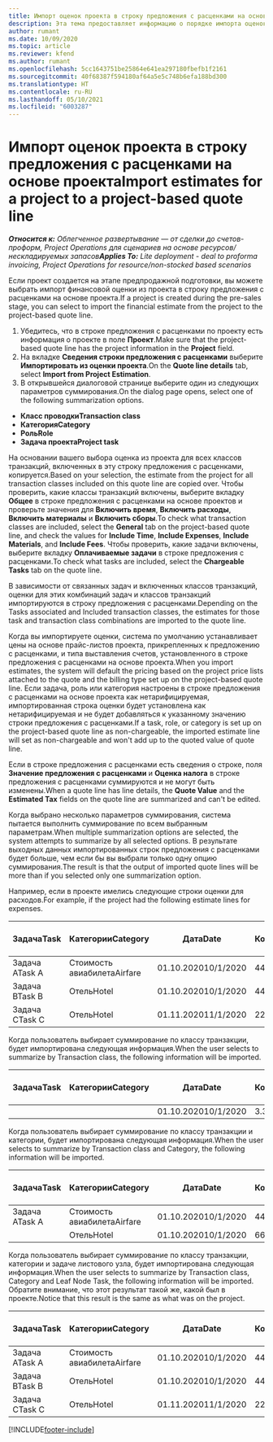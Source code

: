 ```yaml
---
title: Импорт оценок проекта в строку предложения с расценками на основе проекта — облегченное развертывание
description: Эта тема предоставляет информацию о порядке импорта оценок из проекта в строку предложения с расценками.
author: rumant
ms.date: 10/09/2020
ms.topic: article
ms.reviewer: kfend
ms.author: rumant
ms.openlocfilehash: 5cc1643751be25864e641ea297180fbefb1f2161
ms.sourcegitcommit: 40f68387f594180af64a5e5c748b6efa188bd300
ms.translationtype: HT
ms.contentlocale: ru-RU
ms.lasthandoff: 05/10/2021
ms.locfileid: "6003287"
---
```

# <a name="import-estimates-for-a-project-to-a-project-based-quote-line"></a><span data-ttu-id="459f9-103">Импорт оценок проекта в строку предложения с расценками на основе проекта</span><span class="sxs-lookup"><span data-stu-id="459f9-103">Import estimates for a project to a project-based quote line</span></span> 

<span data-ttu-id="459f9-104">_**Относится к:** Облегченное развертывание — от сделки до счетов-проформ, Project Operations для сценариев на основе ресурсов/нескладируемых запасов_</span><span class="sxs-lookup"><span data-stu-id="459f9-104">_**Applies To:** Lite deployment - deal to proforma invoicing, Project Operations for resource/non-stocked based scenarios_</span></span>

<span data-ttu-id="459f9-105">Если проект создается на этапе предпродажной подготовки, вы можете выбрать импорт финансовой оценки из проекта в строку предложения с расценками на основе проекта.</span><span class="sxs-lookup"><span data-stu-id="459f9-105">If a project is created during the pre-sales stage, you can select to import the financial estimate from the project to the project-based quote line.</span></span>

1. <span data-ttu-id="459f9-106">Убедитесь, что в строке предложения с расценками по проекту есть информация о проекте в поле **Проект**.</span><span class="sxs-lookup"><span data-stu-id="459f9-106">Make sure that the project-based quote line has the project information in the **Project** field.</span></span>
2. <span data-ttu-id="459f9-107">На вкладке **Сведения строки предложения с расценками** выберите **Импортировать из оценки проекта**.</span><span class="sxs-lookup"><span data-stu-id="459f9-107">On the **Quote line details** tab, select **Import from Project Estimation**.</span></span>
3. <span data-ttu-id="459f9-108">В открывшейся диалоговой странице выберите один из следующих параметров суммирования.</span><span class="sxs-lookup"><span data-stu-id="459f9-108">On the dialog page opens, select one of the following summarization options.</span></span>

  - <span data-ttu-id="459f9-109">**Класс проводки**</span><span class="sxs-lookup"><span data-stu-id="459f9-109">**Transaction class**</span></span>
  - <span data-ttu-id="459f9-110">**Категория**</span><span class="sxs-lookup"><span data-stu-id="459f9-110">**Category**</span></span>
  - <span data-ttu-id="459f9-111">**Роль**</span><span class="sxs-lookup"><span data-stu-id="459f9-111">**Role**</span></span> 
  - <span data-ttu-id="459f9-112">**Задача проекта**</span><span class="sxs-lookup"><span data-stu-id="459f9-112">**Project task**</span></span>

<span data-ttu-id="459f9-113">На основании вашего выбора оценка из проекта для всех классов транзакций, включенных в эту строку предложения с расценками, копируется.</span><span class="sxs-lookup"><span data-stu-id="459f9-113">Based on your selection, the estimate from the project for all transaction classes included on this quote line are copied over.</span></span> <span data-ttu-id="459f9-114">Чтобы проверить, какие классы транзакций включены, выберите вкладку **Общее** в строке предложения с расценками на основе проектов и проверьте значения для **Включить время**, **Включить расходы**, **Включить материалы** и **Включить сборы**.</span><span class="sxs-lookup"><span data-stu-id="459f9-114">To check what transaction classes are included, select the **General** tab on the project-based quote line, and check the values for **Include Time**, **Include Expenses**, **Include Materials**, and **Include Fees**.</span></span>  <span data-ttu-id="459f9-115">Чтобы проверить, какие задачи включены, выберите вкладку **Оплачиваемые задачи** в строке предложения с расценками.</span><span class="sxs-lookup"><span data-stu-id="459f9-115">To check what tasks are included, select the **Chargeable Tasks** tab on the quote line.</span></span>

<span data-ttu-id="459f9-116">В зависимости от связанных задач и включенных классов транзакций, оценки для этих комбинаций задач и классов транзакций импортируются в строку предложения с расценками.</span><span class="sxs-lookup"><span data-stu-id="459f9-116">Depending on the Tasks associated and Included transaction classes, the estimates for those task and transaction class combinations are imported to the quote line.</span></span>

<span data-ttu-id="459f9-117">Когда вы импортируете оценки, система по умолчанию устанавливает цены на основе прайс-листов проекта, прикрепленных к предложению с расценками, и типа выставления счетов, установленного в строке предложения с расценками на основе проекта.</span><span class="sxs-lookup"><span data-stu-id="459f9-117">When you import estimates, the system will default the pricing based on the project price lists attached to the quote and the billing type set up on the project-based quote line.</span></span> <span data-ttu-id="459f9-118">Если задача, роль или категория настроены в строке предложения с расценками на основе проекта как нетарифицируемая, импортированная строка оценки будет установлена как нетарифицируемая и не будет добавляться к указанному значению строки предложения с расценками.</span><span class="sxs-lookup"><span data-stu-id="459f9-118">If a task, role, or category is set up on the project-based quote line as non-chargeable, the imported estimate line will set as non-chargeable and won't add up to the quoted value of quote line.</span></span>

<span data-ttu-id="459f9-119">Если в строке предложения с расценками есть сведения о строке, поля **Значение предложения с расценками** и **Оценка налога** в строке предложения с расценками суммируются и не могут быть изменены.</span><span class="sxs-lookup"><span data-stu-id="459f9-119">When a quote line has line details, the **Quote Value** and the **Estimated Tax** fields on the quote line are summarized and can't be edited.</span></span>

<span data-ttu-id="459f9-120">Когда выбрано несколько параметров суммирования, система пытается выполнить суммирование по всем выбранным параметрам.</span><span class="sxs-lookup"><span data-stu-id="459f9-120">When multiple summarization options are selected, the system attempts to summarize by all selected options.</span></span> <span data-ttu-id="459f9-121">В результате выходных данных импортированных строк предложения с расценками будет больше, чем если бы вы выбрали только одну опцию суммирования.</span><span class="sxs-lookup"><span data-stu-id="459f9-121">The result is that the output of imported quote lines will be more than if you selected only one summarization option.</span></span>

<span data-ttu-id="459f9-122">Например, если в проекте имелись следующие строки оценки для расходов.</span><span class="sxs-lookup"><span data-stu-id="459f9-122">For example, if the project had the following estimate lines for expenses.</span></span>

| <span data-ttu-id="459f9-123">Задача</span><span class="sxs-lookup"><span data-stu-id="459f9-123">Task</span></span> | <span data-ttu-id="459f9-124">Категории</span><span class="sxs-lookup"><span data-stu-id="459f9-124">Category</span></span> | <span data-ttu-id="459f9-125">Дата</span><span class="sxs-lookup"><span data-stu-id="459f9-125">Date</span></span> | <span data-ttu-id="459f9-126">Количество</span><span class="sxs-lookup"><span data-stu-id="459f9-126">Quantity</span></span> | <span data-ttu-id="459f9-127">Цена за единицу</span><span class="sxs-lookup"><span data-stu-id="459f9-127">Unit price</span></span> | <span data-ttu-id="459f9-128">Сумма</span><span class="sxs-lookup"><span data-stu-id="459f9-128">Amount</span></span> |
| --- | --- | --- | --- | --- | --- |
| <span data-ttu-id="459f9-129">Задача A</span><span class="sxs-lookup"><span data-stu-id="459f9-129">Task A</span></span> | <span data-ttu-id="459f9-130">Стоимость авиабилета</span><span class="sxs-lookup"><span data-stu-id="459f9-130">Airfare</span></span> | <span data-ttu-id="459f9-131">01.10.2020</span><span class="sxs-lookup"><span data-stu-id="459f9-131">10/1/2020</span></span> | <span data-ttu-id="459f9-132">4</span><span class="sxs-lookup"><span data-stu-id="459f9-132">4</span></span> | <span data-ttu-id="459f9-133">400</span><span class="sxs-lookup"><span data-stu-id="459f9-133">400</span></span> | <span data-ttu-id="459f9-134">1600</span><span class="sxs-lookup"><span data-stu-id="459f9-134">1600</span></span> |
| <span data-ttu-id="459f9-135">Задача B</span><span class="sxs-lookup"><span data-stu-id="459f9-135">Task B</span></span> | <span data-ttu-id="459f9-136">Отель</span><span class="sxs-lookup"><span data-stu-id="459f9-136">Hotel</span></span> | <span data-ttu-id="459f9-137">01.10.2020</span><span class="sxs-lookup"><span data-stu-id="459f9-137">10/1/2020</span></span> | <span data-ttu-id="459f9-138">4</span><span class="sxs-lookup"><span data-stu-id="459f9-138">4</span></span> | <span data-ttu-id="459f9-139">200</span><span class="sxs-lookup"><span data-stu-id="459f9-139">200</span></span> | <span data-ttu-id="459f9-140">800</span><span class="sxs-lookup"><span data-stu-id="459f9-140">800</span></span> |
| <span data-ttu-id="459f9-141">Задача C</span><span class="sxs-lookup"><span data-stu-id="459f9-141">Task C</span></span> | <span data-ttu-id="459f9-142">Отель</span><span class="sxs-lookup"><span data-stu-id="459f9-142">Hotel</span></span> | <span data-ttu-id="459f9-143">01.11.2020</span><span class="sxs-lookup"><span data-stu-id="459f9-143">11/1/2020</span></span> | <span data-ttu-id="459f9-144">2</span><span class="sxs-lookup"><span data-stu-id="459f9-144">2</span></span> | <span data-ttu-id="459f9-145">200</span><span class="sxs-lookup"><span data-stu-id="459f9-145">200</span></span> | <span data-ttu-id="459f9-146">400</span><span class="sxs-lookup"><span data-stu-id="459f9-146">400</span></span> |

<span data-ttu-id="459f9-147">Когда пользователь выбирает суммирование по классу транзакции, будет импортирована следующая информация.</span><span class="sxs-lookup"><span data-stu-id="459f9-147">When the user selects to summarize by Transaction class, the following information will be imported.</span></span>

| <span data-ttu-id="459f9-148">Задача</span><span class="sxs-lookup"><span data-stu-id="459f9-148">Task</span></span> | <span data-ttu-id="459f9-149">Категории</span><span class="sxs-lookup"><span data-stu-id="459f9-149">Category</span></span> | <span data-ttu-id="459f9-150">Дата</span><span class="sxs-lookup"><span data-stu-id="459f9-150">Date</span></span> | <span data-ttu-id="459f9-151">Количество</span><span class="sxs-lookup"><span data-stu-id="459f9-151">Quantity</span></span> | <span data-ttu-id="459f9-152">Цена за единицу</span><span class="sxs-lookup"><span data-stu-id="459f9-152">Unit price</span></span> | <span data-ttu-id="459f9-153">Сумма</span><span class="sxs-lookup"><span data-stu-id="459f9-153">Amount</span></span> |
| --- | --- | --- | --- | --- | --- |
|||<span data-ttu-id="459f9-154">01.10.2020</span><span class="sxs-lookup"><span data-stu-id="459f9-154">10/1/2020</span></span> | <span data-ttu-id="459f9-155">3.34</span><span class="sxs-lookup"><span data-stu-id="459f9-155">3.34</span></span> | <span data-ttu-id="459f9-156">840</span><span class="sxs-lookup"><span data-stu-id="459f9-156">840</span></span> | <span data-ttu-id="459f9-157">2800</span><span class="sxs-lookup"><span data-stu-id="459f9-157">2800</span></span> |

<span data-ttu-id="459f9-158">Когда пользователь выбирает суммирование по классу транзакции и категории, будет импортирована следующая информация.</span><span class="sxs-lookup"><span data-stu-id="459f9-158">When the user selects to summarize by Transaction class and Category, the following information will be imported.</span></span>

| <span data-ttu-id="459f9-159">Задача</span><span class="sxs-lookup"><span data-stu-id="459f9-159">Task</span></span> | <span data-ttu-id="459f9-160">Категории</span><span class="sxs-lookup"><span data-stu-id="459f9-160">Category</span></span> | <span data-ttu-id="459f9-161">Дата</span><span class="sxs-lookup"><span data-stu-id="459f9-161">Date</span></span> | <span data-ttu-id="459f9-162">Количество</span><span class="sxs-lookup"><span data-stu-id="459f9-162">Quantity</span></span> | <span data-ttu-id="459f9-163">Цена за единицу</span><span class="sxs-lookup"><span data-stu-id="459f9-163">Unit price</span></span> | <span data-ttu-id="459f9-164">Сумма</span><span class="sxs-lookup"><span data-stu-id="459f9-164">Amount</span></span> |
| --- | --- | --- | --- | --- | --- |
| <span data-ttu-id="459f9-165">Задача A</span><span class="sxs-lookup"><span data-stu-id="459f9-165">Task A</span></span> | <span data-ttu-id="459f9-166">Стоимость авиабилета</span><span class="sxs-lookup"><span data-stu-id="459f9-166">Airfare</span></span> | <span data-ttu-id="459f9-167">01.10.2020</span><span class="sxs-lookup"><span data-stu-id="459f9-167">10/1/2020</span></span> | <span data-ttu-id="459f9-168">4</span><span class="sxs-lookup"><span data-stu-id="459f9-168">4</span></span> | <span data-ttu-id="459f9-169">400</span><span class="sxs-lookup"><span data-stu-id="459f9-169">400</span></span> | <span data-ttu-id="459f9-170">1600</span><span class="sxs-lookup"><span data-stu-id="459f9-170">1600</span></span> |
| | <span data-ttu-id="459f9-171">Отель</span><span class="sxs-lookup"><span data-stu-id="459f9-171">Hotel</span></span> | <span data-ttu-id="459f9-172">01.10.2020</span><span class="sxs-lookup"><span data-stu-id="459f9-172">10/1/2020</span></span> | <span data-ttu-id="459f9-173">6</span><span class="sxs-lookup"><span data-stu-id="459f9-173">6</span></span> | <span data-ttu-id="459f9-174">200</span><span class="sxs-lookup"><span data-stu-id="459f9-174">200</span></span> | <span data-ttu-id="459f9-175">1200</span><span class="sxs-lookup"><span data-stu-id="459f9-175">1200</span></span> |

<span data-ttu-id="459f9-176">Когда пользователь выбирает суммирование по классу транзакции, категории и задаче листового узла, будет импортирована следующая информация.</span><span class="sxs-lookup"><span data-stu-id="459f9-176">When the user selects to summarize by Transaction class, Category and Leaf Node Task, the following information will be imported.</span></span> <span data-ttu-id="459f9-177">Обратите внимание, что этот результат такой же, какой был в проекте.</span><span class="sxs-lookup"><span data-stu-id="459f9-177">Notice that this result is the same as what was on the project.</span></span>

| <span data-ttu-id="459f9-178">Задача</span><span class="sxs-lookup"><span data-stu-id="459f9-178">Task</span></span> | <span data-ttu-id="459f9-179">Категории</span><span class="sxs-lookup"><span data-stu-id="459f9-179">Category</span></span> | <span data-ttu-id="459f9-180">Дата</span><span class="sxs-lookup"><span data-stu-id="459f9-180">Date</span></span> | <span data-ttu-id="459f9-181">Количество</span><span class="sxs-lookup"><span data-stu-id="459f9-181">Quantity</span></span> | <span data-ttu-id="459f9-182">Цена за единицу</span><span class="sxs-lookup"><span data-stu-id="459f9-182">Unit price</span></span> | <span data-ttu-id="459f9-183">Сумма</span><span class="sxs-lookup"><span data-stu-id="459f9-183">Amount</span></span> |
| --- | --- | --- | --- | --- | --- |
| <span data-ttu-id="459f9-184">Задача A</span><span class="sxs-lookup"><span data-stu-id="459f9-184">Task A</span></span> | <span data-ttu-id="459f9-185">Стоимость авиабилета</span><span class="sxs-lookup"><span data-stu-id="459f9-185">Airfare</span></span> | <span data-ttu-id="459f9-186">01.10.2020</span><span class="sxs-lookup"><span data-stu-id="459f9-186">10/1/2020</span></span> | <span data-ttu-id="459f9-187">4</span><span class="sxs-lookup"><span data-stu-id="459f9-187">4</span></span> | <span data-ttu-id="459f9-188">400</span><span class="sxs-lookup"><span data-stu-id="459f9-188">400</span></span> | <span data-ttu-id="459f9-189">1600</span><span class="sxs-lookup"><span data-stu-id="459f9-189">1600</span></span> |
| <span data-ttu-id="459f9-190">Задача B</span><span class="sxs-lookup"><span data-stu-id="459f9-190">Task B</span></span> | <span data-ttu-id="459f9-191">Отель</span><span class="sxs-lookup"><span data-stu-id="459f9-191">Hotel</span></span> | <span data-ttu-id="459f9-192">01.10.2020</span><span class="sxs-lookup"><span data-stu-id="459f9-192">10/1/2020</span></span> | <span data-ttu-id="459f9-193">4</span><span class="sxs-lookup"><span data-stu-id="459f9-193">4</span></span> | <span data-ttu-id="459f9-194">200</span><span class="sxs-lookup"><span data-stu-id="459f9-194">200</span></span> | <span data-ttu-id="459f9-195">800</span><span class="sxs-lookup"><span data-stu-id="459f9-195">800</span></span> |
| <span data-ttu-id="459f9-196">Задача C</span><span class="sxs-lookup"><span data-stu-id="459f9-196">Task C</span></span> | <span data-ttu-id="459f9-197">Отель</span><span class="sxs-lookup"><span data-stu-id="459f9-197">Hotel</span></span> | <span data-ttu-id="459f9-198">01.11.2020</span><span class="sxs-lookup"><span data-stu-id="459f9-198">11/1/2020</span></span> | <span data-ttu-id="459f9-199">2</span><span class="sxs-lookup"><span data-stu-id="459f9-199">2</span></span> | <span data-ttu-id="459f9-200">200</span><span class="sxs-lookup"><span data-stu-id="459f9-200">200</span></span> | <span data-ttu-id="459f9-201">400</span><span class="sxs-lookup"><span data-stu-id="459f9-201">400</span></span> |


[!INCLUDE[footer-include](../../includes/footer-banner.md)]
